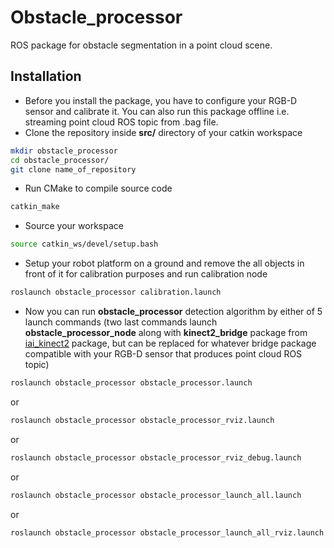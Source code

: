 # Obstacle_processor
ROS package for obstacle segmentation in a point cloud scene.
## Installation
* Before you install the package, you have to configure your RGB-D sensor and calibrate it. You can also run this package offline i.e. streaming point cloud ROS topic from .bag file.
* Clone the repository inside **src/** directory of your catkin workspace
```bash
mkdir obstacle_processor
cd obstacle_processor/
git clone name_of_repository
```
* Run CMake to compile source code
```bash
catkin_make
```
* Source your workspace
```bash
source catkin_ws/devel/setup.bash
```
* Setup your robot platform on a ground and remove the all objects in front of it for calibration purposes and run calibration node
```bash
roslaunch obstacle_processor calibration.launch
```
* Now you can run **obstacle_processor** detection algorithm by either of 5 launch commands (two last commands launch **obstacle_processor_node** along with **kinect2_bridge** package from <a href="https://github.com/code-iai/iai_kinect2">iai_kinect2</a> package, but can be replaced for whatever bridge package compatible with your RGB-D sensor that produces point cloud ROS topic)
```bash
roslaunch obstacle_processor obstacle_processor.launch
```
or
```bash
roslaunch obstacle_processor obstacle_processor_rviz.launch
```
or
```bash
roslaunch obstacle_processor obstacle_processor_rviz_debug.launch
```
or
```bash
roslaunch obstacle_processor obstacle_processor_launch_all.launch
```
or
```bash
roslaunch obstacle_processor obstacle_processor_launch_all_rviz.launch
```
